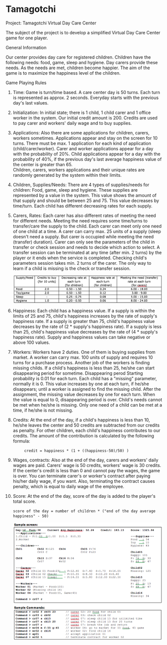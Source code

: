 # Tamagotchi

Project:  Tamagotchi Virtual Day Care Center

The subject of the project is to develop a simplified 
Virtual Day Care Center game for one player.

General Information

Our center provides day care for registered children. Children have the following needs: food, game, sleep and hygiene. Day carers provide these needs. As the needs are met, children become happier. The aim of the game is to maximize the happiness level of the children. 

Game Playing Rules

1. Time: Game is turn/time based. A care center day is 50 turns. Each turn is represented as approx. 2 seconds. Everyday starts with the previous day's last values.  

2. Initialization: In initial state; there is 1 child, 1 child carer and 1 office worker in the system. Our initial credit amount is 200. Credits are used to pay carer and workers' daily wage and to buy supplies.

3. Applications: Also there are some applications for children, carers, workers sometimes. Applications appear and stay on the screen for 10 turns. There must be max. 1 application for each kind of application (child/carer/worker). Carer and worker applications appear for a day with the probability of 20%. Child applications appear for a day with the probability of 40%, if the previous day's last average happiness value of the center is greater than 65.     
		Children, carers, workers applications and their unique rates are randomly generated by the system within their limits.

4. Children, Supplies/Needs: There are 4 types of supplies/needs for children: Food, game, sleep and hygiene. These supplies are represented by a value in the system. This value shows the amount of that supply and should be between 25 and 75. This value decreases by time/turn. Each child has different decreasing rates for each supply.

5. Carers, Rates: Each carer has also different rates of meeting the need for different needs. Meeting the need requires some time/turns to transfer/care the supply to the child.
		Each carer can meet only one need of one child at a time. A carer can carry max. 25 units of a supply (sleep doesn't need a supply. But carer is occupied while meeting the need (transfer) duration).
		Carer can only see the parameters of the child in transfer or check session and needs to decide which action to select. A transfer session can be terminated at any time (after min. 2 turns) by the player or it ends when the service is completed.
		Checking child's parameters session takes min. 2 turns of the carer. 
		The only way to learn if a child is missing is the check or transfer session.
		
	![Screenshot2](https://github.com/ZagorTenay/Tamagotchi/blob/master/example.png)

6. Happiness: Each child has a happiness value. If a supply is within the limits of 25 and 75, child's happiness increases by the rate of supply's happiness rate. If a supply is greater than 75, child's happiness value decreases by the rate of (2 * supply's happiness rate). If a supply is less than 25, child's happiness value decreases by the rate of (4 * supply's happiness rate). Supply and happiness values can take negative or above 100 values. 

7. Workers: Workers have 2 duties. One of them is buying supplies from market. A worker can carry max. 100 units of supply and requires 10 turns for a purchase process. Another job of the workers is finding missing childs. If a child's happiness is less than 25, he/she can start disappearing period for sometime. Disappearing perod Starting probability is 0.01 for each turn. 
		Each child has a "missing" parameter, normally it is 0. This value increases by one at each turn, if he/she disappears; until a worker is assigned to find the missing child. After the assignment, the missing value decreases by one for each turn. When the value is equal to 0, disappearing period is over.
		Child's needs cannot be met when he/she is missing. Only one need of a child can be met at a time, if he/she is not missing.
	
8. Credits: At the end of the day, if a child's happiness is less than 10, he/she leaves the center and 50 credits are subtracted from our credits as penalty. For other children, each child's happiness contributes to our credits. The amount of the contribution is calculated by the following formula: 
         
    		credit = happiness * (1 + ((happiness-50)/50) )

9. Wages, contracts: Also at the end of the day, carers and workers' daily wages are paid. Carers' wage is 50 credits, workers' wage is 30 credits. If the center's credit is less than 0 and cannot pay the wages, the game is over. You can terminate carer's or worker's contract after paying his/her daily wage, if you want. Also, terminating the contract causes penalty, which is equal to daily wage of the employee.  

10. Score: At the end of the day, score of the day is added to the player's total score.

     	score of the day = number of children * ("end of the day average happiness" - 50)  
	
	![Screenshot](https://github.com/ZagorTenay/Tamagotchi/blob/master/game_sample.png)

